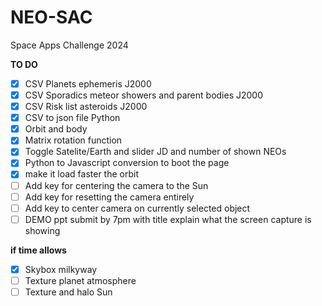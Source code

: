 # NEO-SAC
 Space Apps Challenge 2024 
 
 **TO DO**
- [x] CSV Planets ephemeris J2000
- [x] CSV Sporadics meteor showers and parent bodies J2000
- [x] CSV Risk list asteroids J2000
- [x] CSV to json file Python
- [x] Orbit and body
- [x] Matrix rotation function
- [x] Toggle Satelite/Earth and slider JD and number of shown NEOs
- [x] Python to Javascript conversion to boot the page
- [x] make it load faster the orbit
- [ ] Add key for centering the camera to the Sun
- [ ] Add key for resetting the camera entirely
- [ ] Add key to center camera on currently selected object
- [ ] DEMO ppt submit by 7pm with title explain what the screen capture is showing

**if time allows**
- [x] Skybox milkyway
- [ ] Texture planet atmosphere
- [ ] Texture and halo Sun
